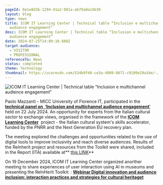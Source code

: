 ```yaml
---
pageId: 0a1e8d3b-1294-41a2-981a-ab79a0a14b39
layout: blog
type: news
title: ICOM IT Learning Center | Technical table “Inclusion e multichannel
  audience engagement”
desc: ICOM IT Learning Center | Technical table “Inclusion e multichannel
  audience engagement”
date: 2024-07-25T14:09:10.608Z
target-audience:
  - VISITOR
  - PROFESSIONAL
referenceTo: News
status: completed
theme: Technology
thumbnail: https://ucarecdn.com/534b9f40-ce3a-4009-8671-c9109e29a3de/-/preview/
---
```

![ICOM IT Learning Center | Technical table “Inclusion e multichannel audience engagement”](https://ucarecdn.com/059ee561-11d8-4340-8b25-f599cf3d6420/ "ICOM IT Learning Center | Technical table “Inclusion e multichannel audience engagement”")

Paolo Mazzanti  - MICC University of Florence IT, participated in the [**technical panel on  ‘Inclusion and multichannel audience engagement**’](https://www.icom-italia.org/icom-learning-center-tavolo-tecnico-inclusione-e-multichannel-audience-engagement-report-disponibile/) held on 22 July 2024. An opportunity for experts from the Italian cultural sector to exchange views, organised in the framework of the **[ICOM Learning Center](https://www.icom-italia.org/icom-learning-center/)**  project - the Italian cultural system's skills accelerator, funded by the PNRR and the Next Generation EU recovery plan. 

The meeting explored the challenges and opportunities related to the use of digital tools to improve inclusivity and reach diverse audiences. Results of the ReInherit project and resources from the Toolkit were shared, included in the Report (ITA) available at** [this LINK](https://www.icom-italia.org/wp-content/uploads/2024/10/Report-Tavolo-Tecnico-Inclusione-e-Multichannel-Engagement-1.pdf)**

On 19 December 2024, ICOM IT Learning Center organized anorther meeting to share experiences of user interaction using AI in museums and presenting the ReInHerit Toolkit: : **[Webinar Digital innovation and audience inclusion: interaction practices and strategies for cultural heritaget](https://www.icom-italia.org/icom-learning-center-webinar-innovazione-digitale-e-inclusione-dei-pubblici-pratiche-e-strategie-di-interazione-per-il-patrimonio-culturale-19-dicembre-2024/?fbclid=IwY2xjawG-UclleHRuA2FlbQIxMAABHY0liTZLIx9pLsXbqYVQ6QMubgmOInJwJWg5fhN_Id9ySSGB-tZ7fmD2Rg_aem_6uC7TmvlJWZvNa1so90tCw)**
